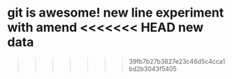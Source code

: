 git is awesome!
new line
experiment with amend
<<<<<<< HEAD
new data
=======
>>>>>>> 39fb7b27b3827e23c46d5c4cca1bd2b3043f5405
